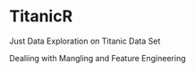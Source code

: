 # TitanicR
Just Data Exploration on Titanic Data Set

Dealiing with Mangling and Feature Engineering 

